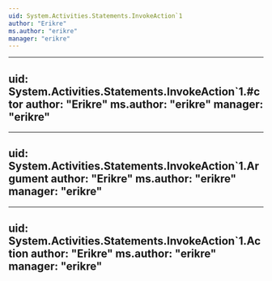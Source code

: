 ```yaml
---
uid: System.Activities.Statements.InvokeAction`1
author: "Erikre"
ms.author: "erikre"
manager: "erikre"
---
```


---
uid: System.Activities.Statements.InvokeAction`1.#ctor
author: "Erikre"
ms.author: "erikre"
manager: "erikre"
---

---
uid: System.Activities.Statements.InvokeAction`1.Argument
author: "Erikre"
ms.author: "erikre"
manager: "erikre"
---

---
uid: System.Activities.Statements.InvokeAction`1.Action
author: "Erikre"
ms.author: "erikre"
manager: "erikre"
---
